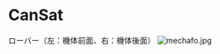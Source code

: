 # CanSat

ローバー（左：機体前面、右：機体後面）
![mechafo.jpg](https://github.com/sakate1002/CANSAT2022/blob/main/mechafo.jpg)
